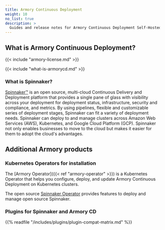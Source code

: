 ```yaml
---
title: Armory Continuous Deployment
weight: 10
no_list: true
description: >
  Guides and release notes for Armory Continuous Deployment Self-Hosted and the Armory Operators.
---
```


## What is Armory Continuous Deployment?

{{< include "armory-license.md" >}}

{{< include "what-is-armorycd.md" >}}

### What is Spinnaker?

[Spinnaker™](https://www.spinnaker.io) is an open source, multi-cloud Continuous Delivery and Deployment platform that provides a single pane of glass with visibility across your deployment for deployment status, infrastructure, security and compliance, and metrics. By using pipelines, flexible and customizable series of deployment stages, Spinnaker can fit a variety of deployment needs. Spinnaker can deploy to and manage clusters across Amazon Web Services (AWS), Kubernetes, and Google Cloud Platform (GCP). Spinnaker not only enables businesses to move to the cloud but makes it easier for them to adopt the cloud's advantages.

## Additional Armory products

### Kubernetes Operators for installation

The [Armory Operator]({{< ref "armory-operator" >}}) is a Kubernetes Operator that helps you configure, deploy, and update Armory Continuous Deployment on Kubernetes clusters.

The open source [Spinnaker Operator](https://github.com/armory/spinnaker-operator) provides features to deploy and manage open source Spinnaker.

### Plugins for Spinnaker and Armory CD

{{% readfile "/includes/plugins/plugin-compat-matrix.md" %}}


